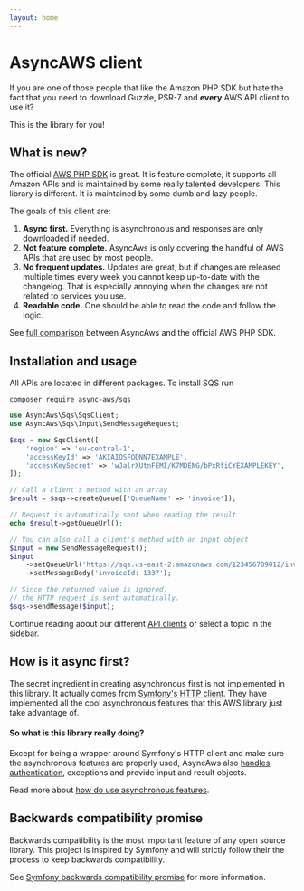 ```yaml
---
layout: home
---
```


# AsyncAWS client

If you are one of those people that like the Amazon PHP SDK but hate the fact
that you need to download Guzzle, PSR-7 and **every** AWS API client to use it?

This is the library for you!

## What is new?

The official [AWS PHP SDK](https://github.com/aws/aws-sdk-php) is great. It is
feature complete, it supports all Amazon APIs and is maintained by some really talented
developers. This library is different. It is maintained by some dumb and lazy people.

The goals of this client are:

1. **Async first.** Everything is asynchronous and responses are only downloaded
   if needed.
1. **Not feature complete.** AsyncAws is only covering the handful of AWS APIs
   that are used by most people.
1. **No frequent updates.** Updates are great, but if changes are released multiple
   times every week you cannot keep up-to-date with the changelog. That is especially
   annoying when the changes are not related to services you use.
1. **Readable code.** One should be able to read the code and follow the logic.

See [full comparison](./compare.md) between AsyncAws and the official AWS PHP SDK.

## Installation and usage

All APIs are located in different packages. To install SQS run

```shell
composer require async-aws/sqs
```

```php
use AsyncAws\Sqs\SqsClient;
use AsyncAws\Sqs\Input\SendMessageRequest;

$sqs = new SqsClient([
    'region' => 'eu-central-1',
    'accessKeyId' => 'AKIAIOSFODNN7EXAMPLE',
    'accessKeySecret' => 'wJalrXUtnFEMI/K7MDENG/bPxRfiCYEXAMPLEKEY',
]);

// Call a client's method with an array
$result = $sqs->createQueue(['QueueName' => 'invoice']);

// Request is automatically sent when reading the result
echo $result->getQueueUrl();

// You can also call a client's method with an input object
$input = new SendMessageRequest();
$input
    ->setQueueUrl('https://sqs.us-east-2.amazonaws.com/123456789012/invoice')
    ->setMessageBody('invoiceId: 1337');

// Since the returned value is ignored,
// the HTTP request is sent automatically.
$sqs->sendMessage($input);
```

Continue reading about our different [API clients](/clients/index.md) or select
a topic in the sidebar.

## How is it async first?

The secret ingredient in creating asynchronous first is not implemented in this library.
It actually comes from [Symfony's HTTP client](https://symfony.com/doc/current/components/http_client.html).
They have implemented all the cool asynchronous features that this AWS library just
take advantage of.

#### So what is this library really doing?

Except for being a wrapper around Symfony's HTTP client and make sure the asynchronous
features are properly used, AsyncAws also [handles authentication](./authtentication/authentication.md),
exceptions and provide input and result objects.

Read more about [how do use asynchronous features](./features/async.md).

## Backwards compatibility promise

Backwards compatibility is the most important feature of any open source library.
This project is inspired by Symfony and will strictly follow their the process to
keep backwards compatibility.

See [Symfony backwards compatibility promise](https://symfony.com/bc) for more information.
